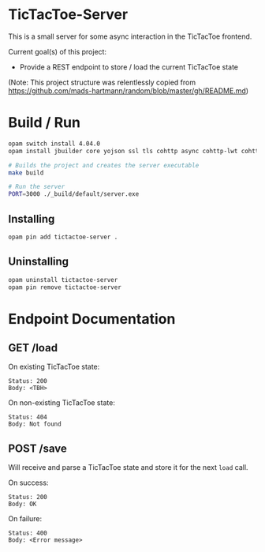 # TicTacToe-Server

This is a small server for some async interaction in the TicTacToe frontend.

Current goal(s) of this project:

* Provide a REST endpoint to store / load the current TicTacToe state

(Note: This project structure was relentlessly copied from https://github.com/mads-hartmann/random/blob/master/gh/README.md)


# Build / Run

```sh
opam switch install 4.04.0
opam install jbuilder core yojson ssl tls cohttp async cohttp-lwt cohttp-lwt-unix lwt_ssl

# Builds the project and creates the server executable
make build

# Run the server
PORT=3000 ./_build/default/server.exe
```
## Installing

```sh
opam pin add tictactoe-server .
```

## Uninstalling

```sh
opam uninstall tictactoe-server
opam pin remove tictactoe-server
```

# Endpoint Documentation

## GET /load

On existing TicTacToe state:

```
Status: 200
Body: <TBH>
```

On non-existing TicTacToe state:

```
Status: 404
Body: Not found
```

## POST /save

Will receive and parse a TicTacToe state and store it for the next `load` call.

On success:

```
Status: 200
Body: OK
```

On failure:

```
Status: 400
Body: <Error message>
```
